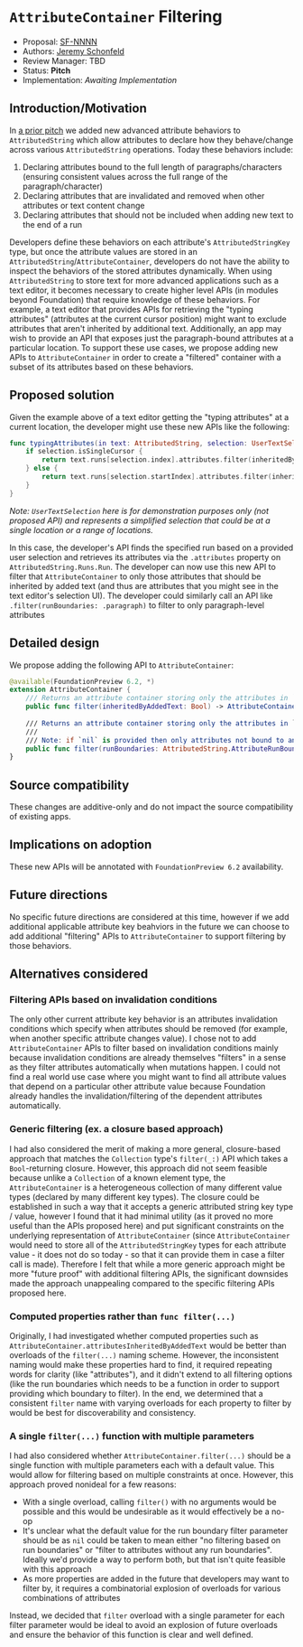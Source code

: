 # `AttributeContainer` Filtering

* Proposal: [SF-NNNN](NNNN-attribute-container-filtering.md)
* Authors: [Jeremy Schonfeld](https://github.com/jmschonfeld)
* Review Manager: TBD
* Status: **Pitch**
* Implementation: _Awaiting Implementation_

## Introduction/Motivation

In [a prior pitch](https://forums.swift.org/t/fou-attributedstring-advanced-attribute-behaviors/55057) we added new advanced attribute behaviors to `AttributedString` which allow attributes to declare how they behave/change across various `AttributedString` operations. Today these behaviors include:

1. Declaring attributes bound to the full length of paragraphs/characters (ensuring consistent values across the full range of the paragraph/character)
2. Declaring attributes that are invalidated and removed when other attributes or text content change
3. Declaring attributes that should not be included when adding new text to the end of a run

Developers define these behaviors on each attribute's `AttributedStringKey` type, but once the attribute values are stored in an `AttributedString`/`AttributeContainer`, developers do not have the ability to inspect the behaviors of the stored attributes dynamically. When using `AttributedString` to store text for more advanced applications such as a text editor, it becomes necessary to create higher level APIs (in modules beyond Foundation) that require knowledge of these behaviors. For example, a text editor that provides APIs for retrieving the "typing attributes" (attributes at the current cursor position) might want to exclude attributes that aren't inherited by additional text. Additionally, an app may wish to provide an API that exposes just the paragraph-bound attributes at a particular location. To support these use cases, we propose adding new APIs to `AttributeContainer` in order to create a "filtered" container with a subset of its attributes based on these behaviors.

## Proposed solution

Given the example above of a text editor getting the "typing attributes" at a current location, the developer might use these new APIs like the following:

```swift
func typingAttributes(in text: AttributedString, selection: UserTextSelection) -> AttributeContainer {
    if selection.isSingleCursor {
        return text.runs[selection.index].attributes.filter(inheritedByAddedText: true)
    } else {
        return text.runs[selection.startIndex].attributes.filter(inheritedByAddedText: true)
    }
}

```

_Note: `UserTextSelection` here is for demonstration purposes only (not proposed API) and represents a simplified selection that could be at a single location or a range of locations._

In this case, the developer's API finds the specified run based on a provided user selection and retrieves its attributes via the `.attributes` property on `AttributedString.Runs.Run`. The developer can now use this new API to filter that `AttributeContainer` to only those attributes that should be inherited by added text (and thus are attributes that you might see in the text editor's selection UI). The developer could similarly call an API like `.filter(runBoundaries: .paragraph)` to filter to only paragraph-level attributes

## Detailed design

We propose adding the following API to `AttributeContainer`:

```swift
@available(FoundationPreview 6.2, *)
extension AttributeContainer {
    /// Returns an attribute container storing only the attributes in `self` with the `inheritedByAddedText` property set to `true`
    public func filter(inheritedByAddedText: Bool) -> AttributeContainer
    
    /// Returns an attribute container storing only the attributes in `self` with a matching run boundary property
    ///
    /// Note: if `nil` is provided then only attributes not bound to any particular boundary will be returned
    public func filter(runBoundaries: AttributedString.AttributeRunBoundaries?) -> AttributeContainer
}
```

## Source compatibility

These changes are additive-only and do not impact the source compatibility of existing apps.

## Implications on adoption

These new APIs will be annotated with `FoundationPreview 6.2` availability.

## Future directions

No specific future directions are considered at this time, however if we add additional applicable attribute key beahviors in the future we can choose to add additional "filtering" APIs to `AttributeContainer` to support filtering by those behaviors.

## Alternatives considered

### Filtering APIs based on invalidation conditions

The only other current attribute key behavior is an attributes invalidation conditions which specify when attributes should be removed (for example, when another specific attribute changes value). I chose not to add `AttributeContainer` APIs to filter based on invalidation conditions mainly because invalidation conditions are already themselves "filters" in a sense as they filter attributes automatically when mutations happen. I could not find a real world use case where you might want to find all attribute values that depend on a particular other attribute value because Foundation already handles the invalidation/filtering of the dependent attributes automatically.

### Generic filtering (ex. a closure based approach)

I had also considered the merit of making a more general, closure-based approach that matches the `Collection` type's `filter(_:)` API which takes a `Bool`-returning closure. However, this approach did not seem feasible because unlike a `Collection` of a known element type, the `AttributeContainer` is a heterogeneous collection of many different value types (declared by many different key types). The closure could be established in such a way that it accepts a generic attributed string key type / value, however I found that it had minimal utility (as it proved no more useful than the APIs proposed here) and put significant constraints on the underlying representation of `AttributeContainer` (since `AttributeContainer` would need to store all of the `AttributedStringKey` types for each attribute value - it does not do so today - so that it can provide them in case a filter call is made). Therefore I felt that while a more generic approach might be more "future proof" with additional filtering APIs, the significant downsides made the approach unappealing compared to the specific filtering APIs proposed here.

### Computed properties rather than `func filter(...)`

Originally, I had investigated whether computed properties such as `AttributeContainer.attributesInheritedByAddedText` would be better than overloads of the `filter(...)` naming scheme. However, the inconsistent naming would make these properties hard to find, it required repeating words for clarity (like "attributes"), and it didn't extend to all filtering options (like the run boundaries which needs to be a function in order to support providing which boundary to filter). In the end, we determined that a consistent `filter` name with varying overloads for each property to filter by would be best for discoverability and consistency.

### A single `filter(...)` function with multiple parameters

I had also considered whether `AttributeContainer.filter(...)` should be a single function with multiple parameters each with a default value. This would allow for filtering based on multiple constraints at once. However, this approach proved nonideal for a few reasons:

- With a single overload, calling `filter()` with no arguments would be possible and this would be undesirable as it would effectively be a no-op
- It's unclear what the default value for the run boundary filter parameter should be as `nil` could be taken to mean either "no filtering based on run boundaries" or "filter to attributes without any run boundaries". Ideally we'd provide a way to perform both, but that isn't quite feasible with this approach
- As more properties are added in the future that developers may want to filter by, it requires a combinatorial explosion of overloads for various combinations of attributes

Instead, we decided that `filter` overload with a single parameter for each filter parameter would be ideal to avoid an explosion of future overloads and ensure the behavior of this function is clear and well defined.
